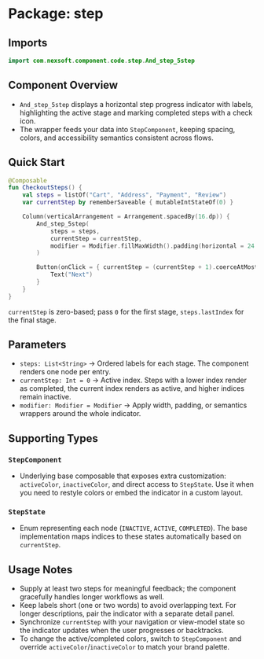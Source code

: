 # Package: step

## Imports
```kotlin
import com.nexsoft.component.code.step.And_step_5step
```

## Component Overview
- `And_step_5step` displays a horizontal step progress indicator with labels, highlighting the active stage and marking completed steps with a check icon.
- The wrapper feeds your data into `StepComponent`, keeping spacing, colors, and accessibility semantics consistent across flows.

## Quick Start
```kotlin
@Composable
fun CheckoutSteps() {
    val steps = listOf("Cart", "Address", "Payment", "Review")
    var currentStep by rememberSaveable { mutableIntStateOf(0) }

    Column(verticalArrangement = Arrangement.spacedBy(16.dp)) {
        And_step_5step(
            steps = steps,
            currentStep = currentStep,
            modifier = Modifier.fillMaxWidth().padding(horizontal = 24.dp)
        )

        Button(onClick = { currentStep = (currentStep + 1).coerceAtMost(steps.lastIndex) }) {
            Text("Next")
        }
    }
}
```
`currentStep` is zero-based; pass `0` for the first stage, `steps.lastIndex` for the final stage.

## Parameters
- `steps: List<String>` -> Ordered labels for each stage. The component renders one node per entry.
- `currentStep: Int = 0` -> Active index. Steps with a lower index render as completed, the current index renders as active, and higher indices remain inactive.
- `modifier: Modifier = Modifier` -> Apply width, padding, or semantics wrappers around the whole indicator.

## Supporting Types
### `StepComponent`
- Underlying base composable that exposes extra customization: `activeColor`, `inactiveColor`, and direct access to `StepState`. Use it when you need to restyle colors or embed the indicator in a custom layout.

### `StepState`
- Enum representing each node (`INACTIVE`, `ACTIVE`, `COMPLETED`). The base implementation maps indices to these states automatically based on `currentStep`.

## Usage Notes
- Supply at least two steps for meaningful feedback; the component gracefully handles longer workflows as well.
- Keep labels short (one or two words) to avoid overlapping text. For longer descriptions, pair the indicator with a separate detail panel.
- Synchronize `currentStep` with your navigation or view-model state so the indicator updates when the user progresses or backtracks.
- To change the active/completed colors, switch to `StepComponent` and override `activeColor`/`inactiveColor` to match your brand palette.
